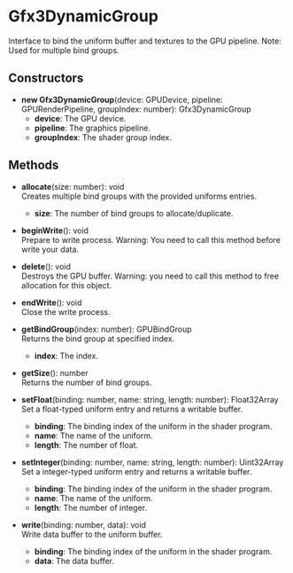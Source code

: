 # Gfx3DynamicGroup

Interface to bind the uniform buffer and textures to the GPU pipeline.
Note: Used for multiple bind groups.
## Constructors
- **new Gfx3DynamicGroup**(device: GPUDevice, pipeline: GPURenderPipeline, groupIndex: number): Gfx3DynamicGroup   
   - **device**: The GPU device.
   - **pipeline**: The graphics pipeline.
   - **groupIndex**: The shader group index.
## Methods
- **allocate**(size: number): void   
Creates multiple bind groups with the provided uniforms entries.
   - **size**: The number of bind groups to allocate/duplicate.

- **beginWrite**(): void   
Prepare to write process.
Warning: You need to call this method before write your data.

- **delete**(): void   
Destroys the GPU buffer.
Warning: you need to call this method to free allocation for this object.

- **endWrite**(): void   
Close the write process.

- **getBindGroup**(index: number): GPUBindGroup   
Returns the bind group at specified index.
   - **index**: The index.

- **getSize**(): number   
Returns the number of bind groups.

- **setFloat**(binding: number, name: string, length: number): Float32Array   
Set a float-typed uniform entry and returns a writable buffer.
   - **binding**: The binding index of the uniform in the shader program.
   - **name**: The name of the uniform.
   - **length**: The number of float.

- **setInteger**(binding: number, name: string, length: number): Uint32Array   
Set a integer-typed uniform entry and returns a writable buffer.
   - **binding**: The binding index of the uniform in the shader program.
   - **name**: The name of the uniform.
   - **length**: The number of integer.

- **write**(binding: number, data): void   
Write data buffer to the uniform buffer.
   - **binding**: The binding index of the uniform in the shader program.
   - **data**: The data buffer.
